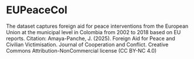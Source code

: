 # EUPeaceCol
The dataset captures foreign aid for peace interventions from the European Union at the municipal level in Colombia from 2002 to 2018 based on EU reports. Citation:  Amaya-Panche, J. (2025). Foreign Aid for Peace and Civilian Victimisation. Journal of Cooperation and Conflict. Creative Commons Attribution-NonCommercial license (CC BY-NC 4.0)
